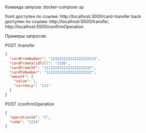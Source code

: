 Команда запуска: docker-compose up

front доступен по ссылке: http://localhost:3000/card-transfer
back доступен по ссылке: http://localhost:5500/transfer, http://localhost:5500/confirmOperation

Примеры запросов:

POST /transfer 
```json
{
  "cardFromNumber": "123222222222222222223",
  "cardFromValidTill": "2326",
  "cardFromCVV": "1112222222222222222222",
  "cardToNumber": "112222222222222222222",
  "amount": {
    "value": 1,
    "currency": "111"
  }
}
```

POST /confirmOperation
```json
{
  "operationId": "1",
  "code": "1234"
}
```

